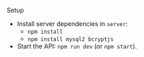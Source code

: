 Setup

- Install server dependencies in `server`:
  - `npm install`
  - `npm install mysql2 bcryptjs`
- Start the API: `npm run dev` (or `npm start`).


